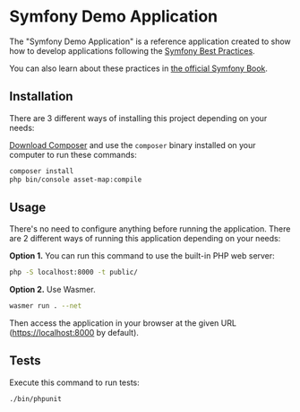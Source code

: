 Symfony Demo Application
========================

The "Symfony Demo Application" is a reference application created to show how
to develop applications following the [Symfony Best Practices][1].

You can also learn about these practices in [the official Symfony Book][5].

Installation
------------

There are 3 different ways of installing this project depending on your needs:

[Download Composer][6] and use the `composer` binary installed
on your computer to run these commands:

```bash
composer install
php bin/console asset-map:compile
```

Usage
-----

There's no need to configure anything before running the application. There are
2 different ways of running this application depending on your needs:

**Option 1.** You can run this command to use the built-in PHP web server:

```bash
php -S localhost:8000 -t public/
```

**Option 2.** Use Wasmer.

```bash
wasmer run . --net
```

Then access the application in your browser at the given URL (<https://localhost:8000> by default).


Tests
-----

Execute this command to run tests:

```bash
./bin/phpunit
```

[1]: https://symfony.com/doc/current/best_practices.html
[2]: https://symfony.com/doc/current/setup.html#technical-requirements
[3]: https://symfony.com/doc/current/setup/web_server_configuration.html
[4]: https://symfony.com/download
[5]: https://symfony.com/book
[6]: https://getcomposer.org/
